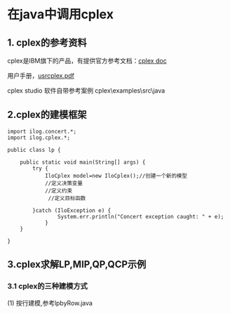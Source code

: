 # 在java中调用cplex
## 1. cplex的参考资料
cplex是IBM旗下的产品，有提供官方参考文档：[cplex doc](https://www.ibm.com/docs/en/icos/12.8.0.0?topic=cplex) 

用户手册，[usrcplex.pdf](https://www.ibm.com/docs/en/SSSA5P_12.8.0/ilog.odms.studio.help/pdf/usrcplex.pdf)

cplex studio 软件自带参考案例  cplex\examples\src\java 
## 2.cplex的建模框架
```
import ilog.concert.*;
import ilog.cplex.*;

public class lp {

	public static void main(String[] args) {
		try {
			IloCplex model=new IloCplex();//创建一个新的模型
			//定义决策变量
			//定义约束
			 //定义目标函数
			
		}catch (IloException e) {
				System.err.println("Concert exception caught: " + e);
			}
	}

}
```
## 3.cplex求解LP,MIP,QP,QCP示例
### 3.1 cplex的三种建模方式
(1) 按行建模,参考lpbyRow.java

